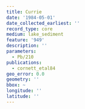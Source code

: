 ```yaml
---
title: Currie
date: '1984-05-01'
date_collected_earliest: ''
record_type: core
medium: lake_sediment
feature: '949'
description: ''
parameters:
  - Pb/210
publications:
  - cornett_etal84
geo_error: 0.0
geometry: ''
bbox: ~
longitude: ''
latitude: ''
---
```

